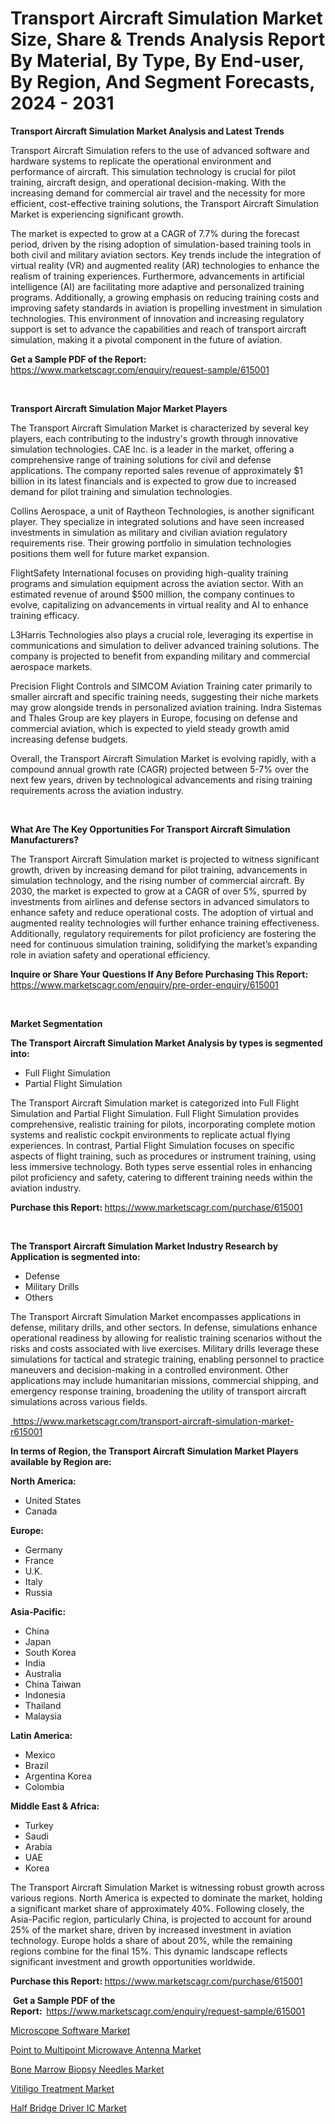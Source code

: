 <p><h1>Transport Aircraft Simulation Market Size, Share & Trends Analysis Report By Material, By Type, By End-user, By Region, And Segment Forecasts, 2024 - 2031</h1></p><p><strong>Transport Aircraft Simulation Market Analysis and Latest Trends</strong></p>
<p><p>Transport Aircraft Simulation refers to the use of advanced software and hardware systems to replicate the operational environment and performance of aircraft. This simulation technology is crucial for pilot training, aircraft design, and operational decision-making. With the increasing demand for commercial air travel and the necessity for more efficient, cost-effective training solutions, the Transport Aircraft Simulation Market is experiencing significant growth.</p><p>The market is expected to grow at a CAGR of 7.7% during the forecast period, driven by the rising adoption of simulation-based training tools in both civil and military aviation sectors. Key trends include the integration of virtual reality (VR) and augmented reality (AR) technologies to enhance the realism of training experiences. Furthermore, advancements in artificial intelligence (AI) are facilitating more adaptive and personalized training programs. Additionally, a growing emphasis on reducing training costs and improving safety standards in aviation is propelling investment in simulation technologies. This environment of innovation and increasing regulatory support is set to advance the capabilities and reach of transport aircraft simulation, making it a pivotal component in the future of aviation.</p></p>
<p><strong>Get a Sample PDF of the Report:&nbsp;</strong> <a href="https://www.marketscagr.com/enquiry/request-sample/615001?utm_campaign=1177&utm_medium=2&utm_source=Github&utm_content=ia&utm_term=01102024&utm_id=transport-aircraft-simulation">https://www.marketscagr.com/enquiry/request-sample/615001</a></p>
<p>&nbsp;</p>
<p><strong>Transport Aircraft Simulation Major Market Players</strong></p>
<p><p>The Transport Aircraft Simulation Market is characterized by several key players, each contributing to the industry's growth through innovative simulation technologies. CAE Inc. is a leader in the market, offering a comprehensive range of training solutions for civil and defense applications. The company reported sales revenue of approximately $1 billion in its latest financials and is expected to grow due to increased demand for pilot training and simulation technologies.</p><p>Collins Aerospace, a unit of Raytheon Technologies, is another significant player. They specialize in integrated solutions and have seen increased investments in simulation as military and civilian aviation regulatory requirements rise. Their growing portfolio in simulation technologies positions them well for future market expansion.</p><p>FlightSafety International focuses on providing high-quality training programs and simulation equipment across the aviation sector. With an estimated revenue of around $500 million, the company continues to evolve, capitalizing on advancements in virtual reality and AI to enhance training efficacy.</p><p>L3Harris Technologies also plays a crucial role, leveraging its expertise in communications and simulation to deliver advanced training solutions. The company is projected to benefit from expanding military and commercial aerospace markets.</p><p>Precision Flight Controls and SIMCOM Aviation Training cater primarily to smaller aircraft and specific training needs, suggesting their niche markets may grow alongside trends in personalized aviation training. Indra Sistemas and Thales Group are key players in Europe, focusing on defense and commercial aviation, which is expected to yield steady growth amid increasing defense budgets.</p><p>Overall, the Transport Aircraft Simulation Market is evolving rapidly, with a compound annual growth rate (CAGR) projected between 5-7% over the next few years, driven by technological advancements and rising training requirements across the aviation industry.</p></p>
<p>&nbsp;</p>
<p><strong>What Are The Key Opportunities For Transport Aircraft Simulation Manufacturers?</strong></p>
<p><p>The Transport Aircraft Simulation market is projected to witness significant growth, driven by increasing demand for pilot training, advancements in simulation technology, and the rising number of commercial aircraft. By 2030, the market is expected to grow at a CAGR of over 5%, spurred by investments from airlines and defense sectors in advanced simulators to enhance safety and reduce operational costs. The adoption of virtual and augmented reality technologies will further enhance training effectiveness. Additionally, regulatory requirements for pilot proficiency are fostering the need for continuous simulation training, solidifying the market’s expanding role in aviation safety and operational efficiency.</p></p>
<p><strong>Inquire or Share Your Questions If Any Before Purchasing This Report:</strong> <a href="https://www.marketscagr.com/enquiry/pre-order-enquiry/615001?utm_campaign=1177&utm_medium=2&utm_source=Github&utm_content=ia&utm_term=01102024&utm_id=transport-aircraft-simulation">https://www.marketscagr.com/enquiry/pre-order-enquiry/615001</a></p>
<p>&nbsp;</p>
<p><strong>Market Segmentation</strong></p>
<p><strong>The Transport Aircraft Simulation Market Analysis by types is segmented into:</strong></p>
<p><ul><li>Full Flight Simulation</li><li>Partial Flight Simulation</li></ul></p>
<p><p>The Transport Aircraft Simulation market is categorized into Full Flight Simulation and Partial Flight Simulation. Full Flight Simulation provides comprehensive, realistic training for pilots, incorporating complete motion systems and realistic cockpit environments to replicate actual flying experiences. In contrast, Partial Flight Simulation focuses on specific aspects of flight training, such as procedures or instrument training, using less immersive technology. Both types serve essential roles in enhancing pilot proficiency and safety, catering to different training needs within the aviation industry.</p></p>
<p><strong>Purchase this Report:&nbsp;</strong><a href="https://www.marketscagr.com/purchase/615001?utm_campaign=1177&utm_medium=2&utm_source=Github&utm_content=ia&utm_term=01102024&utm_id=transport-aircraft-simulation">https://www.marketscagr.com/purchase/615001</a></p>
<p>&nbsp;</p>
<p><strong>The Transport Aircraft Simulation Market Industry Research by Application is segmented into:</strong></p>
<p><ul><li>Defense</li><li>Military Drills</li><li>Others</li></ul></p>
<p><p>The Transport Aircraft Simulation Market encompasses applications in defense, military drills, and other sectors. In defense, simulations enhance operational readiness by allowing for realistic training scenarios without the risks and costs associated with live exercises. Military drills leverage these simulations for tactical and strategic training, enabling personnel to practice maneuvers and decision-making in a controlled environment. Other applications may include humanitarian missions, commercial shipping, and emergency response training, broadening the utility of transport aircraft simulations across various fields.</p></p>
<p><a href="https://www.marketscagr.com/transport-aircraft-simulation-market-r615001?utm_campaign=1177&utm_medium=2&utm_source=Github&utm_content=ia&utm_term=01102024&utm_id=transport-aircraft-simulation">&nbsp;https://www.marketscagr.com/transport-aircraft-simulation-market-r615001</a></p>
<p><strong>In terms of Region, the Transport Aircraft Simulation Market Players available by Region are:</strong></p>
<p>
    <p> <strong> North America: </strong>
        <ul>
            <li>United States</li>
            <li>Canada</li>
        </ul>
        </p> 
    <p> <strong> Europe: </strong>
        <ul>
            <li>Germany</li>
            <li>France</li>
            <li>U.K.</li>
            <li>Italy</li>
            <li>Russia</li>
        </ul>
        </p> 
    <p> <strong> Asia-Pacific: </strong>
        <ul>
            <li>China</li>
            <li>Japan</li>
            <li>South Korea</li>
            <li>India</li>
            <li>Australia</li>
            <li>China Taiwan</li>
            <li>Indonesia</li>
            <li>Thailand</li>
            <li>Malaysia</li>
        </ul>
        </p> 
    <p> <strong> Latin America: </strong>
        <ul>
            <li>Mexico</li>
            <li>Brazil</li>
            <li>Argentina Korea</li>
            <li>Colombia</li>
        </ul>
        </p> 
    <p> <strong> Middle East & Africa: </strong>
        <ul>
            <li>Turkey</li>
            <li>Saudi</li>
            <li>Arabia</li>
            <li>UAE</li>
            <li>Korea</li>
        </ul>
    </p>
    </p>
<p><p>The Transport Aircraft Simulation Market is witnessing robust growth across various regions. North America is expected to dominate the market, holding a significant market share of approximately 40%. Following closely, the Asia-Pacific region, particularly China, is projected to account for around 25% of the market share, driven by increased investment in aviation technology. Europe holds a share of about 20%, while the remaining regions combine for the final 15%. This dynamic landscape reflects significant investment and growth opportunities worldwide.</p></p>
<p><strong>Purchase this Report: </strong><a href="https://www.marketscagr.com/purchase/615001?utm_campaign=1177&utm_medium=2&utm_source=Github&utm_content=ia&utm_term=01102024&utm_id=transport-aircraft-simulation">https://www.marketscagr.com/purchase/615001</a></p>
<p>&nbsp;<strong>Get a Sample PDF of the Report:&nbsp;&nbsp;</strong><a href="https://www.marketscagr.com/enquiry/request-sample/615001?utm_campaign=1177&utm_medium=2&utm_source=Github&utm_content=ia&utm_term=01102024&utm_id=transport-aircraft-simulation">https://www.marketscagr.com/enquiry/request-sample/615001</a></p>
<p><strong></strong></p>
<p><p><a href="https://www.linkedin.com/pulse/microscope-software-market-trends-analysis-opportunities-lacte?utm_campaign=1177&utm_medium=2&utm_source=Github&utm_content=ia&utm_term=01102024&utm_id=transport-aircraft-simulation">Microscope Software Market</a></p><p><a href="https://issuu.com/reportprime-2/docs/point-to-multipoint-microwave-anten_84faff8c1318eb?utm_campaign=1177&utm_medium=2&utm_source=Github&utm_content=ia&utm_term=01102024&utm_id=transport-aircraft-simulation">Point to Multipoint Microwave Antenna Market</a></p><p><a href="https://www.linkedin.com/pulse/in-depth-analysis-global-bone-marrow-biopsy-needles-market-yyh4e?utm_campaign=1177&utm_medium=2&utm_source=Github&utm_content=ia&utm_term=01102024&utm_id=transport-aircraft-simulation">Bone Marrow Biopsy Needles Market</a></p><p><a href="https://www.linkedin.com/pulse/pioneering-growth-analyzing-global-vitiligo-treatment-market-emdne?utm_campaign=1177&utm_medium=2&utm_source=Github&utm_content=ia&utm_term=01102024&utm_id=transport-aircraft-simulation">Vitiligo Treatment Market</a></p><p><a href="https://issuu.com/reportprime-2/docs/half-bridge-driver-ic-market-size-2_0344567ccb1043?utm_campaign=1177&utm_medium=2&utm_source=Github&utm_content=ia&utm_term=01102024&utm_id=transport-aircraft-simulation">Half Bridge Driver IC Market</a></p></p>